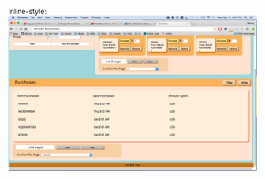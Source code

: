 Inline-style: 
![alt text](https://github.com/marcusshepp/dollars/blob/master/iterations/first_iteration__bot_full_width.png "Logo Title Text 1")
